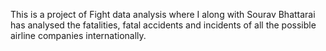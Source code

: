This is a project of Fight data analysis where I along with Sourav Bhattarai has analysed the fatalities, fatal accidents and incidents of all the possible airline companies internationally.
